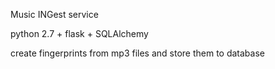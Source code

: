 Music INGest service

python 2.7 + flask + SQLAlchemy

create fingerprints from mp3 files
and store them to database
